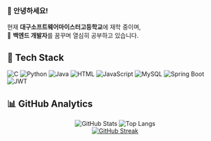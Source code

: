 ### 👋 안녕하세요!

현재 **대구소프트웨어마이스터고등학교**에 재학 중이며,  
🌱 **백엔드 개발자**를 꿈꾸며 열심히 공부하고 있습니다.

## 🔷 Tech Stack
![C](https://img.shields.io/badge/C-A8B9CC?logo=c&logoColor=white)
![Python](https://img.shields.io/badge/Python-3776AB?logo=python&logoColor=white)
![Java](https://img.shields.io/badge/Java-007396?logo=java&logoColor=white)
![HTML](https://img.shields.io/badge/HTML5-E34F26?logo=html5&logoColor=white)
![JavaScript](https://img.shields.io/badge/JavaScript-F7DF1E?logo=javascript&logoColor=black)
![MySQL](https://img.shields.io/badge/MySQL-4479A1?logo=mysql&logoColor=white)
![Spring Boot](https://img.shields.io/badge/Spring_Boot-6DB33F?logo=springboot&logoColor=white)
![JWT](https://img.shields.io/badge/JWT-black?style=flat&logo=JSON%20web%20tokens)

## 📊 GitHub Analytics
<p align="center">
  <img src="https://github-readme-stats.vercel.app/api?username=Finefinee&show_icons=true&theme=tokyonight" alt="GitHub Stats"/>
  <img src="https://github-readme-stats.vercel.app/api/top-langs/?username=Finefinee&layout=compact&theme=tokyonight" alt="Top Langs"/>
  <br/>
  <a href="https://git.io/streak-stats">
    <img src="https://github-readme-streak-stats.herokuapp.com/?user=Finefinee&theme=tokyonight&hide_border=true" alt="GitHub Streak"/>
  </a>
</p>




